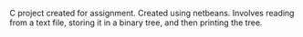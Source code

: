 C project created for assignment. Created using netbeans. Involves reading from a text file, storing it in a binary tree, and then printing the tree.
